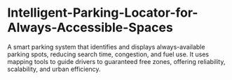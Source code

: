 # Intelligent-Parking-Locator-for-Always-Accessible-Spaces
A smart parking system that identifies and displays always-available parking spots, reducing search time, congestion, and fuel use. It uses mapping tools to guide drivers to guaranteed free zones, offering reliability, scalability, and urban efficiency.
